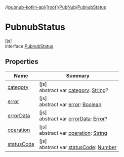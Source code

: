 //[pubnub-kotlin-api](../../../../index.md)/[[root]](../../index.md)/[PubNub](../index.md)/[PubnubStatus](index.md)

# PubnubStatus

[js]\
interface [PubnubStatus](index.md)

## Properties

| Name | Summary |
|---|---|
| [category](category.md) | [js]<br>abstract var [category](category.md): [String](https://kotlinlang.org/api/latest/jvm/stdlib/kotlin-stdlib/kotlin/-string/index.html)? |
| [error](error.md) | [js]<br>abstract var [error](error.md): [Boolean](https://kotlinlang.org/api/latest/jvm/stdlib/kotlin-stdlib/kotlin/-boolean/index.html) |
| [errorData](error-data.md) | [js]<br>abstract var [errorData](error-data.md): [Error](https://kotlinlang.org/api/latest/jvm/stdlib/kotlin-stdlib/kotlin/-error/index.html)? |
| [operation](operation.md) | [js]<br>abstract var [operation](operation.md): [String](https://kotlinlang.org/api/latest/jvm/stdlib/kotlin-stdlib/kotlin/-string/index.html) |
| [statusCode](status-code.md) | [js]<br>abstract var [statusCode](status-code.md): [Number](https://kotlinlang.org/api/latest/jvm/stdlib/kotlin-stdlib/kotlin/-number/index.html) |
